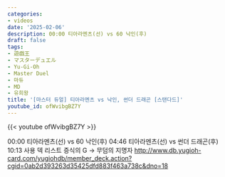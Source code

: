 ```yaml
---
categories:
- videos
date: '2025-02-06'
description: 00:00 티아라멘츠(선) vs 60 낙인(후)
draft: false
tags:
- 遊戯王
- マスターデュエル
- Yu-Gi-Oh
- Master Duel
- 마듀
- MD
- 유희왕
title: '[마스터 듀얼] 티아라멘츠 vs 낙인, 썬더 드래곤 [스탠다드]'
youtube_id: ofWvibgBZ7Y
---
```



{{< youtube ofWvibgBZ7Y >}}

00:00 티아라멘츠(선) vs 60 낙인(후)
04:46 티아라멘츠(선) vs 썬더 드래곤(후)
10:13 사용 덱 리스트
증식의 G → 무덤의 지명자
http://www.db.yugioh-card.com/yugiohdb/member_deck.action?cgid=0ab2d393263d35425dfd883f463a738c&dno=18